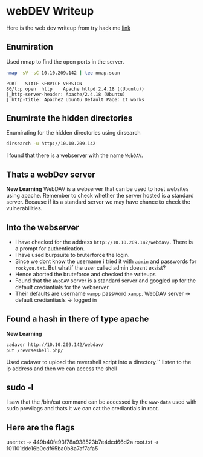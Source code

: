 # webDEV Writeup
Here is the web dev writeup from try hack me [link](https://tryhackme.com/r/room/bsidesgtdav)
## Enumiration
Used nmap to find the open ports in the server.
```bash
nmap -sV -sC 10.10.209.142 | tee nmap.scan 
```
```nmap.scan
PORT   STATE SERVICE VERSION
80/tcp open  http    Apache httpd 2.4.18 ((Ubuntu))
|_http-server-header: Apache/2.4.18 (Ubuntu)
|_http-title: Apache2 Ubuntu Default Page: It works
```
## Enumirate the hidden directories
Enumirating for the hidden directories using dirsearch 
```bash
dirsearch -u http://10.10.209.142
```
I found that there is a webserver with the name `WebDAV`.
## Thats a webDev server 
__New Learning__ 
WebDAV is a webserver that can be used to host websites using apache.
Remember to check whether the server hosted is a standard server. Because if its a standard server we may have chance to check the vulnerabilities.
## Into the webserver
- I have checked for the address `http://10.10.209.142/webdav/`. There is a prompt for authentication.
- I have used burpsuite to bruterforce the login.
- Since we dont know the username i tried it with `admin` and passwords for `rockyou.txt`. But whatif the user called admin doesnt exsist?
- Hence aborted the bruteforce and checked the writeups
- Found that the `WebDAV` server is a standard server and googled up for the default crediantials for the webserver.
- Their defaults are username `wampp` password `xampp`.
WebDAV server -> default crediantiasls -> logged in
## Found a hash in there of type apache 
__New Learning__
```bash
cadaver http://10.10.209.142/webdav/ 
put /revrseshell.php/
```
Used cadaver to upload the revershell script into a directory.``
listen to the ip address and then we can access the shell
## sudo -l
I saw that the /bin/cat command can be accessed by the `www-data` used with sudo previlags and thats it we can cat the crediantials in root.
## Here are the flags
user.txt -> 449b40fe93f78a938523b7e4dcd66d2a
root.txt -> 101101ddc16b0cdf65ba0b8a7af7afa5
